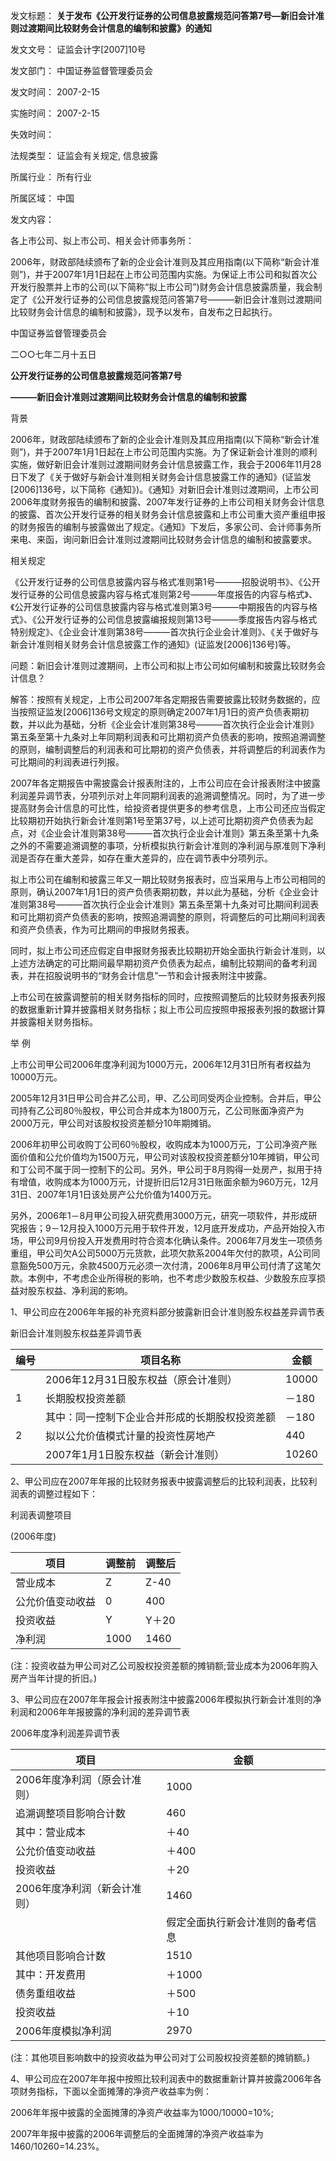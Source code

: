 发文标题：
**关于发布《公开发行证券的公司信息披露规范问答第7号—新旧会计准则过渡期间比较财务会计信息的编制和披露》的通知**

发文文号： 证监会计字[2007]10号

发文部门： 中国证券监督管理委员会

发文时间： 2007-2-15

实施时间： 2007-2-15

失效时间：

法规类型： 证监会有关规定, 信息披露

所属行业： 所有行业

所属区域： 中国

发文内容：

各上市公司、拟上市公司、相关会计师事务所：

2006年，财政部陆续颁布了新的企业会计准则及其应用指南(以下简称“新会计准则”)，并于2007年1月1日起在上市公司范围内实施。为保证上市公司和拟首次公开发行股票并上市的公司(以下简称“拟上市公司”)财务会计信息披露质量，我会制定了《公开发行证券的公司信息披露规范问答第7号———新旧会计准则过渡期间比较财务会计信息的编制和披露》，现予以发布，自发布之日起执行。

中国证券监督管理委员会

二○○七年二月十五日

**公开发行证券的公司信息披露规范问答第7号**

**———新旧会计准则过渡期间比较财务会计信息的编制和披露**

背景

2006年，财政部陆续颁布了新的企业会计准则及其应用指南(以下简称“新会计准则”)，并于2007年1月1日起在上市公司范围内实施。为了保证新会计准则的顺利实施，做好新旧会计准则过渡期间财务会计信息披露工作，我会于2006年11月28日下发了《关于做好与新会计准则相关财务会计信息披露工作的通知》(证监发[2006]136号，以下简称《通知》)。《通知》对新旧会计准则过渡期间，上市公司2006年度财务报告的编制和披露、2007年发行证券的上市公司相关财务会计信息的披露、首次公开发行证券的相关财务会计信息披露和上市公司重大资产重组申报的财务报告的编制与披露做出了规定。《通知》下发后，多家公司、会计师事务所来电、来函，询问新旧会计准则过渡期间比较财务会计信息的编制和披露要求。

相关规定

《公开发行证券的公司信息披露内容与格式准则第1号———招股说明书》、《公开发行证券的公司信息披露内容与格式准则第2号———年度报告的内容与格式》、《公开发行证券的公司信息披露内容与格式准则第3号———中期报告的内容与格式》、《公开发行证券的公司信息披露编报规则第13号———季度报告内容与格式特别规定》、《企业会计准则第38号———首次执行企业会计准则》、《关于做好与新会计准则相关财务会计信息披露工作的通知》(证监发[2006]136号)等。

问题：新旧会计准则过渡期间，上市公司和拟上市公司如何编制和披露比较财务会计信息？

解答：按照有关规定，上市公司2007年各定期报告需要披露比较财务数据的，应当按照证监发[2006]136号文规定的原则确定2007年1月1日的资产负债表期初数，并以此为基础，分析《企业会计准则第38号———首次执行企业会计准则》第五条至第十九条对上年同期利润表和可比期初资产负债表的影响，按照追溯调整的原则，编制调整后的利润表和可比期初的资产负债表，并将调整后的利润表作为可比期间的利润表进行列报。

2007年各定期报告中需披露会计报表附注的，上市公司应在会计报表附注中披露利润差异调节表，分项列示对上年同期利润表的追溯调整情况。同时，为了进一步提高财务会计信息的可比性，给投资者提供更多的参考信息，上市公司还应当假定比较期初开始执行新会计准则第1号至第37号，以上述可比期初资产负债表为起点，对《企业会计准则第38号———首次执行企业会计准则》第五条至第十九条之外的不需要追溯调整的事项，分析模拟执行新会计准则的净利润与原准则下净利润是否存在重大差异，如存在重大差异的，应在调节表中分项列示。

拟上市公司在编制和披露三年又一期比较财务报表时，应当采用与上市公司相同的原则，确认2007年1月1日的资产负债表期初数，并以此为基础，分析《企业会计准则第38号———首次执行企业会计准则》第五条至第十九条对可比期间利润表和可比期初资产负债表的影响，按照追溯调整的原则，将调整后的可比期间利润表和资产负债表，作为可比期间的申报财务报表。

同时，拟上市公司还应假定自申报财务报表比较期初开始全面执行新会计准则，以上述方法确定的可比期间最早期初资产负债表为起点，编制比较期间的备考利润表，并在招股说明书的“财务会计信息”一节和会计报表附注中披露。

上市公司在披露调整前的相关财务指标的同时，应按照调整后的比较财务报表列报的数据重新计算并披露相关财务指标；拟上市公司应按照申报报表列报的数据计算并披露相关财务指标。

举 例

上市公司甲公司2006年度净利润为1000万元，2006年12月31日所有者权益为10000万元。

2005年12月31日甲公司合并乙公司，甲、乙公司同受丙企业控制。合并后，甲公司持有乙公司80％股权，甲公司合并成本为1800万元，乙公司账面净资产为2000万元，甲公司对该股权投资差额分10年期摊销。

2006年初甲公司收购丁公司60％股权，收购成本为1000万元，丁公司净资产账面价值和公允价值均为1500万元，甲公司对该股权投资差额分10年摊销，甲公司和丁公司不属于同一控制下的公司。另外，甲公司于8月购得一处房产，拟用于持有增值，收购成本为1000万元，计提折旧后12月31日账面余额为960万元，12月31日、2007年1月1日该处房产公允价值为1400万元。

另外，2006年1－8月甲公司投入研究费用3000万元，研究一项软件，并形成研究报告；9－12月投入1000万元用于软件开发，12月底开发成功，产品开始投入市场，甲公司9月份投入开发费用时符合资本化确认条件。2006年7月发生一项债务重组，甲公司欠A公司5000万元货款，此项欠款系2004年欠付的款项，A公司同意豁免500万元，余款4500万元必须一次付清，2006年8月甲公司付清了这笔欠款。本例中，不考虑企业所得税的影响，也不考虑少数股东权益、少数股东应享损益对股东权益、净利润的影响。

1、甲公司应在2006年年报的补充资料部分披露新旧会计准则股东权益差异调节表

新旧会计准则股东权益差异调节表

| 编号 | 项目名称                                       | 金额  |
|------|------------------------------------------------|-------|
|      | 2006年12月31日股东权益（原会计准则）           | 10000 |
| 1    | 长期股权投资差额                               | －180 |
|      | 其中：同一控制下企业合并形成的长期股权投资差额 | －180 |
| 2    | 拟以公允价值模式计量的投资性房地产             | 440   |
|      |   2007年1月1日股东权益（新会计准则）           | 10260 |

2、甲公司应在2007年年报的比较财务报表中披露调整后的比较利润表，比较利润表的调整过程如下：

利润表调整项目

(2006年度)

| 项目             | 调整前 | 调整后 |
|------------------|--------|--------|
| 营业成本         | Z      | Z-40   |
| 公允价值变动收益 | 0      | 400    |
| 投资收益         | Y      | Y＋20  |
| 净利润           | 1000   | 1460   |

(注：投资收益为甲公司对乙公司股权投资差额的摊销额;营业成本为2006年购入房产当年计提的折旧。)

3、甲公司应在2007年年报会计报表附注中披露2006年模拟执行新会计准则的净利润和2006年年报披露的净利润的差异调节表

2006年度净利润差异调节表

| 项目                         | 金额                             |
|------------------------------|----------------------------------|
| 2006年度净利润（原会计准则） | 1000                             |
| 追溯调整项目影响合计数       | 460                              |
| 其中：营业成本               | ＋40                             |
|  公允价值变动收益            | ＋400                            |
| 投资收益                     | ＋20                             |
| 2006年度净利润（新会计准则） | 1460                             |
|                              | 假定全面执行新会计准则的备考信息 |
| 其他项目影响合计数           | 1510                             |
| 其中：开发费用               | ＋1000                           |
| 债务重组收益                 | ＋500                            |
| 投资收益                     | ＋10                             |
| 2006年度模拟净利润           | 2970                             |

(注：其他项目影响数中的投资收益为甲公司对丁公司股权投资差额的摊销额。)

4、甲公司应在2007年年报中按照比较利润表中的数据重新计算并披露2006年各项财务指标，下面以全面摊薄的净资产收益率为例：

2006年年报中披露的全面摊薄的净资产收益率为1000/10000=10%;

2007年年报中披露的2006年调整后的全面摊薄的净资产收益率为1460/10260=14.23%。
